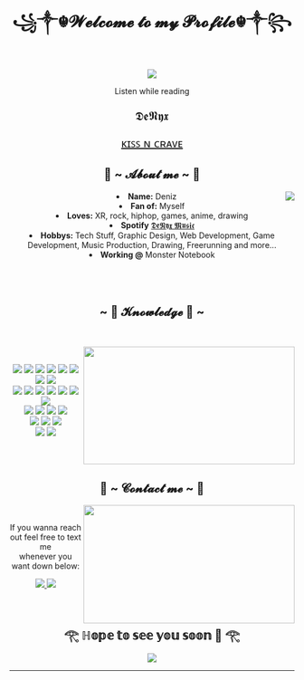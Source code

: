 <body>
  <center>
<h1 align="center">꧁༒☬𝓦𝓮𝓵𝓬𝓸𝓶𝓮 𝓽𝓸 𝓶𝔂 𝓟𝓻𝓸𝓯𝓲𝓵𝓮☬༒꧂</h1>
<br>
<div align="center">
<!-- <a href="https://discord.com/users/202740603790819328" > -->
 <img src="https://media1.giphy.com/media/eWODUP1UxnzGM/giphy.gif?cid=ecf05e47hecdfpwfsm5xuuvprejd8l8qm5wqm8rg035fy916&ep=v1_gifs_search&rid=giphy.gif&ct=g"  />
  <br>
  <p>Listen while reading</p>
  <p style="font-size:22px;">𝕯𝖊𝕹𝖞𝖝</p>
<p><a style="font-size:20px;" href="https://open.spotify.com/track/55phMMJiqMhc3IRlJvERPD?si=06b0919c5f134bd2">ᴋɪꜱꜱ ɴ ᴄʀᴀᴠᴇ</a><p>
<h2 align="center"> 🌠 ~ 𝓐𝓫𝓸𝓾𝓽 𝓶𝓮 ~ 🌠 </h2>
  <div align="center">
<img src="https://media.tenor.com/3OGmmJGewX4AAAAC/eyvallah-eyv.gif" align="right">
  </div>
<li>
 <b>Name:</b> Deniz
</li>
<li>
<b>Fan of:</b> Myself
</li>
<li>
<b>Loves:</b> XR, rock, hiphop, games, anime, drawing
</li>
<li>
<b>Spotify</b> <a href="https://open.spotify.com/artist/47ZBZVm19GxKldrBG5Yno8?si=3I6KFOVATGmnl0dUEQo3yQ">𝕯𝖊𝕹𝖞𝖝 𝕸𝖚𝖘𝖎𝖈</a>
</li>
<li>
<b>Hobbys:</b> Tech Stuff, Graphic Design, Web Development, Game Development, Music Production, Drawing, Freerunning and more...
</li>
<li>
<b>Working @</b> Monster Notebook
</li>
<br><br><br>
</div>
<div>
<h2 align="center">            ~ 📇 𝓚𝓷𝓸𝔀𝓵𝓮𝓭𝓰𝓮 📇 ~</h2>
 <br>
<p>
  <div align="center">
<img src="https://media.tenor.com/6SVxuCbl2YIAAAAC/recep-ivedik-recep-sihir.gif" align="right" width="373.5px" height="208.5px">
  </div>
</div>
<div>
  <br>
  <p align="center">
    <img src="https://img.shields.io/badge/c-%2300599C.svg?style=for-the-badge&logo=c&logoColor=white"/>
    <img src="https://img.shields.io/badge/-Arduino-00979D?style=for-the-badge&logo=Arduino&logoColor=white"/>
    <img src="https://img.shields.io/badge/c%23-%23239120.svg?style=for-the-badge&logo=c-sharp&logoColor=white"/>
    <img src="https://img.shields.io/badge/css3-%231572B6.svg?style=for-the-badge&logo=css3&logoColor=white"/>
    <img src="https://img.shields.io/badge/html5-%23E34F26.svg?style=for-the-badge&logo=html5&logoColor=white"/>
    <img src="https://img.shields.io/badge/javascript-%23323330.svg?style=for-the-badge&logo=javascript&logoColor=%23F7DF1E"/>
    <img src="https://img.shields.io/badge/typescript-%23007ACC.svg?style=for-the-badge&logo=typescript&logoColor=white"/>
    <img src="https://img.shields.io/badge/python-3670A0?style=for-the-badge&logo=python&logoColor=ffdd54"/>
    <br>
    <img src="https://img.shields.io/badge/node.js%20-%2343853D.svg?&style=for-the-badge&logo=node.js&logoColor=white"/>
    <img src="https://img.shields.io/badge/.NET-5C2D91?style=for-the-badge&logo=.net&logoColor=white"/>
    <img src="https://img.shields.io/badge/Electron-191970?style=for-the-badge&logo=Electron&logoColor=white"/>
    <img src="https://img.shields.io/badge/expo-1C1E24?style=for-the-badge&logo=expo&logoColor=#D04A37"/>
    <img src="https://img.shields.io/badge/express.js-%23404d59.svg?style=for-the-badge&logo=express&logoColor=%2361DAFB"/>
    <img src="https://img.shields.io/badge/react-%2320232a.svg?style=for-the-badge&logo=react&logoColor=%2361DAFB"/>
    <img src="https://img.shields.io/badge/react_native-%2320232a.svg?style=for-the-badge&logo=react&logoColor=%2361DAFB"/>
    <br>
    <img src="https://img.shields.io/badge/adobe%20photoshop-%2331A8FF.svg?style=for-the-badge&logo=adobe%20photoshop&logoColor=white"/>
    <img src="https://img.shields.io/badge/Adobe%20After%20Effects-9999FF.svg?style=for-the-badge&logo=Adobe%20After%20Effects&logoColor=white"/>
    <img src="https://img.shields.io/badge/Adobe%20XD-470137?style=for-the-badge&logo=Adobe%20XD&logoColor=#FF61F6"/>
    <img src="https://img.shields.io/badge/figma-%23F24E1E.svg?style=for-the-badge&logo=figma&logoColor=white"/>
    <br>
    <img src="https://img.shields.io/badge/Firebase-039BE5?style=for-the-badge&logo=Firebase&logoColor=white"/>
    <img src="https://img.shields.io/badge/MongoDB-%234ea94b.svg?style=for-the-badge&logo=mongodb&logoColor=white"/>
    <img src="https://img.shields.io/badge/mysql-%2300f.svg?style=for-the-badge&logo=mysql&logoColor=white"/>
    <br>
    <img src="https://img.shields.io/badge/AWS-%23FF9900.svg?style=for-the-badge&logo=amazon-aws&logoColor=white"/>
    <img src="https://img.shields.io/badge/azure-%230072C6.svg?style=for-the-badge&logo=microsoftazure&logoColor=white"/>
    <br>
    <br>
</p>
<br>
<h2 align="center">           📝 ~ 𝓒𝓸𝓷𝓽𝓪𝓬𝓽 𝓶𝓮 ~ 📝</h2>
  <div align="center">
<img src="https://media.tenor.com/4wJb9D4hkjQAAAAd/recep-ivedik1-recep-ivedik.gif" align="right" width="373.5px" height="208.5px">
  </div>
<br>
<p align="center">If you wanna reach out feel free to text me<br>
whenever you want down below:</p>
<p align="center"><a href="https://www.instagram.com/deniz_yunus.gogus/" target="_blank">
  <img src="https://img.shields.io/badge/Deniz Yunus Göğüş-%23E4405F.svg?style=for-the-badge&logo=Instagram&logoColor=white"/>
</a>
<a href="https://www.linkedin.com/in/deniz-yunus-gogus/" target="_blank">
  <img src="https://img.shields.io/badge/Deniz Yunus Göğüş-%230077B5.svg?style=for-the-badge&logo=linkedin&logoColor=white"/>
</a>
</p>
</div>
<br>
<div>
<h2 align="center">𓂀 ℍ𝕠𝕡𝕖 𝕥𝕠 𝕤𝕖𝕖 𝕪𝕠𝕦 𝕤𝕠𝕠𝕟 🙂 𓂀</h2>
<div align="center">
<img src="https://media.tenor.com/4eVnRwH2VW0AAAAd/recep-recep-ivedik.gif">
</div>
<hr>
</div>
    </center>
</body>
